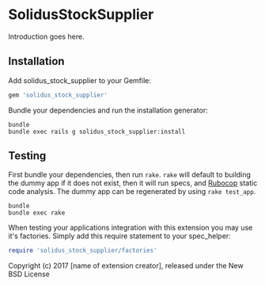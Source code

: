 SolidusStockSupplier
====================

Introduction goes here.

Installation
------------

Add solidus_stock_supplier to your Gemfile:

```ruby
gem 'solidus_stock_supplier'
```

Bundle your dependencies and run the installation generator:

```shell
bundle
bundle exec rails g solidus_stock_supplier:install
```

Testing
-------

First bundle your dependencies, then run `rake`. `rake` will default to building the dummy app if it does not exist, then it will run specs, and [Rubocop](https://github.com/bbatsov/rubocop) static code analysis. The dummy app can be regenerated by using `rake test_app`.

```shell
bundle
bundle exec rake
```

When testing your applications integration with this extension you may use it's factories.
Simply add this require statement to your spec_helper:

```ruby
require 'solidus_stock_supplier/factories'
```

Copyright (c) 2017 [name of extension creator], released under the New BSD License
